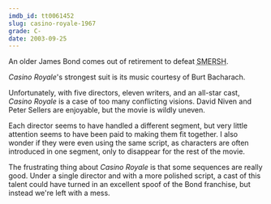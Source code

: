 ```yaml
---
imdb_id: tt0061452
slug: casino-royale-1967
grade: C-
date: 2003-09-25
---
```


An older James Bond comes out of retirement to defeat <acronym title="A Contraction of &quot;Smyert Shpionam&quot;">SMERSH</acronym>.

_Casino Royale_'s strongest suit is its music courtesy of Burt Bacharach.

Unfortunately, with five directors, eleven writers, and an all-star cast, _Casino Royale_ is a case of too many conflicting visions. David Niven and Peter Sellers are enjoyable, but the movie is wildly uneven.

Each director seems to have handled a different segment, but very little attention seems to have been paid to making them fit together. I also wonder if they were even using the same script, as characters are often introduced in one segment, only to disappear for the rest of the movie.

The frustrating thing about _Casino Royale_ is that some sequences are really good. Under a single director and with a more polished script, a cast of this talent could have turned in an excellent spoof of the Bond franchise, but instead we're left with a mess.
